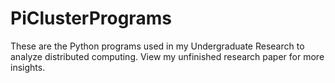 # PiClusterPrograms
These are the Python programs used in my Undergraduate Research to analyze distributed computing.
View my unfinished research paper for more insights.
